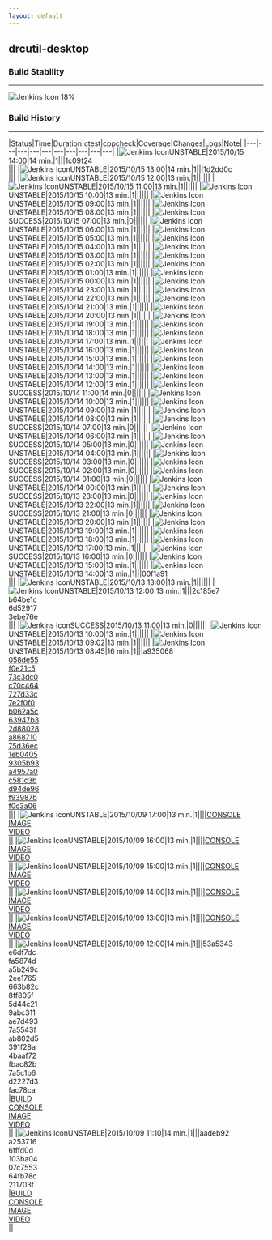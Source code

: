 ```yaml
---
layout: default
---
```

## drcutil-desktop
### Build Stability
___
![Jenkins Icon](http://jenkinshrg.github.io/images/48x48/health-00to19.png)
18%
  
### Build History
___
|Status|Time|Duration|<span class='badge'>ctest</span>|<span class='badge'>cppcheck</span>|Coverage|Changes|Logs|Note|
|---|---|---|---|---|---|---|---|---|---|
|![Jenkins Icon](http://jenkinshrg.github.io/images/24x24/yellow.png)UNSTABLE|2015/10/15 14:00|14 min.|1|||1c09f24<br>|||
|![Jenkins Icon](http://jenkinshrg.github.io/images/24x24/yellow.png)UNSTABLE|2015/10/15 13:00|14 min.|1|||1d2dd0c<br>|||
|![Jenkins Icon](http://jenkinshrg.github.io/images/24x24/yellow.png)UNSTABLE|2015/10/15 12:00|13 min.|1||||||
|![Jenkins Icon](http://jenkinshrg.github.io/images/24x24/yellow.png)UNSTABLE|2015/10/15 11:00|13 min.|1||||||
|![Jenkins Icon](http://jenkinshrg.github.io/images/24x24/yellow.png)UNSTABLE|2015/10/15 10:00|13 min.|1||||||
|![Jenkins Icon](http://jenkinshrg.github.io/images/24x24/yellow.png)UNSTABLE|2015/10/15 09:00|13 min.|1||||||
|![Jenkins Icon](http://jenkinshrg.github.io/images/24x24/yellow.png)UNSTABLE|2015/10/15 08:00|13 min.|1||||||
|![Jenkins Icon](http://jenkinshrg.github.io/images/24x24/blue.png)SUCCESS|2015/10/15 07:00|13 min.|0||||||
|![Jenkins Icon](http://jenkinshrg.github.io/images/24x24/yellow.png)UNSTABLE|2015/10/15 06:00|13 min.|1||||||
|![Jenkins Icon](http://jenkinshrg.github.io/images/24x24/yellow.png)UNSTABLE|2015/10/15 05:00|13 min.|1||||||
|![Jenkins Icon](http://jenkinshrg.github.io/images/24x24/yellow.png)UNSTABLE|2015/10/15 04:00|13 min.|1||||||
|![Jenkins Icon](http://jenkinshrg.github.io/images/24x24/yellow.png)UNSTABLE|2015/10/15 03:00|13 min.|1||||||
|![Jenkins Icon](http://jenkinshrg.github.io/images/24x24/yellow.png)UNSTABLE|2015/10/15 02:00|13 min.|1||||||
|![Jenkins Icon](http://jenkinshrg.github.io/images/24x24/yellow.png)UNSTABLE|2015/10/15 01:00|13 min.|1||||||
|![Jenkins Icon](http://jenkinshrg.github.io/images/24x24/yellow.png)UNSTABLE|2015/10/15 00:00|13 min.|1||||||
|![Jenkins Icon](http://jenkinshrg.github.io/images/24x24/yellow.png)UNSTABLE|2015/10/14 23:00|13 min.|1||||||
|![Jenkins Icon](http://jenkinshrg.github.io/images/24x24/yellow.png)UNSTABLE|2015/10/14 22:00|13 min.|1||||||
|![Jenkins Icon](http://jenkinshrg.github.io/images/24x24/yellow.png)UNSTABLE|2015/10/14 21:00|13 min.|1||||||
|![Jenkins Icon](http://jenkinshrg.github.io/images/24x24/yellow.png)UNSTABLE|2015/10/14 20:00|13 min.|1||||||
|![Jenkins Icon](http://jenkinshrg.github.io/images/24x24/yellow.png)UNSTABLE|2015/10/14 19:00|13 min.|1||||||
|![Jenkins Icon](http://jenkinshrg.github.io/images/24x24/yellow.png)UNSTABLE|2015/10/14 18:00|13 min.|1||||||
|![Jenkins Icon](http://jenkinshrg.github.io/images/24x24/yellow.png)UNSTABLE|2015/10/14 17:00|13 min.|1||||||
|![Jenkins Icon](http://jenkinshrg.github.io/images/24x24/yellow.png)UNSTABLE|2015/10/14 16:00|13 min.|1||||||
|![Jenkins Icon](http://jenkinshrg.github.io/images/24x24/yellow.png)UNSTABLE|2015/10/14 15:00|13 min.|1||||||
|![Jenkins Icon](http://jenkinshrg.github.io/images/24x24/yellow.png)UNSTABLE|2015/10/14 14:00|13 min.|1||||||
|![Jenkins Icon](http://jenkinshrg.github.io/images/24x24/yellow.png)UNSTABLE|2015/10/14 13:00|13 min.|1||||||
|![Jenkins Icon](http://jenkinshrg.github.io/images/24x24/yellow.png)UNSTABLE|2015/10/14 12:00|13 min.|1||||||
|![Jenkins Icon](http://jenkinshrg.github.io/images/24x24/blue.png)SUCCESS|2015/10/14 11:00|14 min.|0||||||
|![Jenkins Icon](http://jenkinshrg.github.io/images/24x24/yellow.png)UNSTABLE|2015/10/14 10:00|13 min.|1||||||
|![Jenkins Icon](http://jenkinshrg.github.io/images/24x24/yellow.png)UNSTABLE|2015/10/14 09:00|13 min.|1||||||
|![Jenkins Icon](http://jenkinshrg.github.io/images/24x24/yellow.png)UNSTABLE|2015/10/14 08:00|13 min.|1||||||
|![Jenkins Icon](http://jenkinshrg.github.io/images/24x24/blue.png)SUCCESS|2015/10/14 07:00|13 min.|0||||||
|![Jenkins Icon](http://jenkinshrg.github.io/images/24x24/yellow.png)UNSTABLE|2015/10/14 06:00|13 min.|1||||||
|![Jenkins Icon](http://jenkinshrg.github.io/images/24x24/blue.png)SUCCESS|2015/10/14 05:00|13 min.|0||||||
|![Jenkins Icon](http://jenkinshrg.github.io/images/24x24/yellow.png)UNSTABLE|2015/10/14 04:00|13 min.|1||||||
|![Jenkins Icon](http://jenkinshrg.github.io/images/24x24/blue.png)SUCCESS|2015/10/14 03:00|13 min.|0||||||
|![Jenkins Icon](http://jenkinshrg.github.io/images/24x24/blue.png)SUCCESS|2015/10/14 02:00|13 min.|0||||||
|![Jenkins Icon](http://jenkinshrg.github.io/images/24x24/blue.png)SUCCESS|2015/10/14 01:00|13 min.|0||||||
|![Jenkins Icon](http://jenkinshrg.github.io/images/24x24/yellow.png)UNSTABLE|2015/10/14 00:00|13 min.|1||||||
|![Jenkins Icon](http://jenkinshrg.github.io/images/24x24/blue.png)SUCCESS|2015/10/13 23:00|13 min.|0||||||
|![Jenkins Icon](http://jenkinshrg.github.io/images/24x24/yellow.png)UNSTABLE|2015/10/13 22:00|13 min.|1||||||
|![Jenkins Icon](http://jenkinshrg.github.io/images/24x24/blue.png)SUCCESS|2015/10/13 21:00|13 min.|0||||||
|![Jenkins Icon](http://jenkinshrg.github.io/images/24x24/yellow.png)UNSTABLE|2015/10/13 20:00|13 min.|1||||||
|![Jenkins Icon](http://jenkinshrg.github.io/images/24x24/yellow.png)UNSTABLE|2015/10/13 19:00|13 min.|1||||||
|![Jenkins Icon](http://jenkinshrg.github.io/images/24x24/yellow.png)UNSTABLE|2015/10/13 18:00|13 min.|1||||||
|![Jenkins Icon](http://jenkinshrg.github.io/images/24x24/yellow.png)UNSTABLE|2015/10/13 17:00|13 min.|1||||||
|![Jenkins Icon](http://jenkinshrg.github.io/images/24x24/blue.png)SUCCESS|2015/10/13 16:00|13 min.|0||||||
|![Jenkins Icon](http://jenkinshrg.github.io/images/24x24/yellow.png)UNSTABLE|2015/10/13 15:00|13 min.|1||||||
|![Jenkins Icon](http://jenkinshrg.github.io/images/24x24/yellow.png)UNSTABLE|2015/10/13 14:00|13 min.|1|||00f1a91<br>|||
|![Jenkins Icon](http://jenkinshrg.github.io/images/24x24/yellow.png)UNSTABLE|2015/10/13 13:00|13 min.|1||||||
|![Jenkins Icon](http://jenkinshrg.github.io/images/24x24/yellow.png)UNSTABLE|2015/10/13 12:00|13 min.|1|||2c185e7<br>b64be1c<br>6d52917<br>3ebe76e<br>|||
|![Jenkins Icon](http://jenkinshrg.github.io/images/24x24/blue.png)SUCCESS|2015/10/13 11:00|13 min.|0||||||
|![Jenkins Icon](http://jenkinshrg.github.io/images/24x24/yellow.png)UNSTABLE|2015/10/13 10:00|13 min.|1||||||
|![Jenkins Icon](http://jenkinshrg.github.io/images/24x24/yellow.png)UNSTABLE|2015/10/13 09:02|13 min.|1||||||
|![Jenkins Icon](http://jenkinshrg.github.io/images/24x24/yellow.png)UNSTABLE|2015/10/13 08:45|16 min.|1|||a935068<br>[058de55](https://github.com/fkanehiro/hrpsys-base/commit/058de55)<br>[f0e21c5](https://github.com/fkanehiro/hrpsys-base/commit/f0e21c5)<br>[73c3dc0](https://github.com/fkanehiro/hrpsys-base/commit/73c3dc0)<br>[c70c464](https://github.com/fkanehiro/hrpsys-base/commit/c70c464)<br>[727d33c](https://github.com/fkanehiro/hrpsys-base/commit/727d33c)<br>[7e2f0f0](https://github.com/fkanehiro/hrpsys-base/commit/7e2f0f0)<br>[b062a5c](https://github.com/fkanehiro/hrpsys-base/commit/b062a5c)<br>[63947b3](https://github.com/fkanehiro/hrpsys-base/commit/63947b3)<br>[2d88028](https://github.com/fkanehiro/hrpsys-base/commit/2d88028)<br>[a868710](https://github.com/fkanehiro/hrpsys-base/commit/a868710)<br>[75d36ec](https://github.com/fkanehiro/hrpsys-base/commit/75d36ec)<br>[1eb0405](https://github.com/fkanehiro/hrpsys-base/commit/1eb0405)<br>[9305b93](https://github.com/fkanehiro/hrpsys-base/commit/9305b93)<br>[a4957a0](https://github.com/fkanehiro/hrpsys-base/commit/a4957a0)<br>[c581c3b](https://github.com/fkanehiro/hrpsys-base/commit/c581c3b)<br>[d94de96](https://github.com/fkanehiro/hrpsys-base/commit/d94de96)<br>[f93987b](https://github.com/fkanehiro/hrpsys-base/commit/f93987b)<br>[f0c3a06](https://github.com/fkanehiro/hrpsys-base/commit/f0c3a06)<br>|||
|![Jenkins Icon](http://jenkinshrg.github.io/images/24x24/yellow.png)UNSTABLE|2015/10/09 17:00|13 min.|1||||[CONSOLE](https://drive.google.com/file/d/0B54sHwaxmuM4UURVSEpkeXE2Sm8/view?usp=drivesdk)<br>[IMAGE](https://drive.google.com/file/d/0B54sHwaxmuM4YTJzdU9LVXItNFE/view?usp=drivesdk)<br>[VIDEO](https://drive.google.com/file/d/0B54sHwaxmuM4cVAwZ3ZkaWhYRWM/view?usp=drivesdk)<br>||
|![Jenkins Icon](http://jenkinshrg.github.io/images/24x24/yellow.png)UNSTABLE|2015/10/09 16:00|13 min.|1||||[CONSOLE](https://drive.google.com/file/d/0B54sHwaxmuM4LXdReVZQMW91YWs/view?usp=drivesdk)<br>[IMAGE](https://drive.google.com/file/d/0B54sHwaxmuM4M0d6SE90dzNDOVU/view?usp=drivesdk)<br>[VIDEO](https://drive.google.com/file/d/0B54sHwaxmuM4SWhDREQwWHlTTGc/view?usp=drivesdk)<br>||
|![Jenkins Icon](http://jenkinshrg.github.io/images/24x24/yellow.png)UNSTABLE|2015/10/09 15:00|13 min.|1||||[CONSOLE](https://drive.google.com/file/d/0B54sHwaxmuM4d1YxcTNJR3JaR28/view?usp=drivesdk)<br>[IMAGE](https://drive.google.com/file/d/0B54sHwaxmuM4cklPQXpPYmZoMkk/view?usp=drivesdk)<br>[VIDEO](https://drive.google.com/file/d/0B54sHwaxmuM4U3puUTE3T2VQM3M/view?usp=drivesdk)<br>||
|![Jenkins Icon](http://jenkinshrg.github.io/images/24x24/yellow.png)UNSTABLE|2015/10/09 14:00|13 min.|1||||[CONSOLE](https://drive.google.com/file/d/0B54sHwaxmuM4amVLb2V1X05XdE0/view?usp=drivesdk)<br>[IMAGE](https://drive.google.com/file/d/0B54sHwaxmuM4b0xNZEdFaUxDSzA/view?usp=drivesdk)<br>[VIDEO](https://drive.google.com/file/d/0B54sHwaxmuM4ZmlCbFlWSVlCcTg/view?usp=drivesdk)<br>||
|![Jenkins Icon](http://jenkinshrg.github.io/images/24x24/yellow.png)UNSTABLE|2015/10/09 13:00|13 min.|1||||[CONSOLE](https://drive.google.com/file/d/0B54sHwaxmuM4bm1iME1wUXFvTjA/view?usp=drivesdk)<br>[IMAGE](https://drive.google.com/file/d/0B54sHwaxmuM4UlViUHFQaHRULTg/view?usp=drivesdk)<br>[VIDEO](https://drive.google.com/file/d/0B54sHwaxmuM4YVU2X0lkTnc0cGM/view?usp=drivesdk)<br>||
|![Jenkins Icon](http://jenkinshrg.github.io/images/24x24/yellow.png)UNSTABLE|2015/10/09 12:00|14 min.|1|||53a5343<br>e6df7dc<br>fa5874d<br>a5b249c<br>2ee1765<br>663b82c<br>8ff805f<br>5d44c21<br>9abc311<br>ae7d493<br>7a5543f<br>ab802d5<br>391f28a<br>4baaf72<br>fbac82b<br>7a5c1b6<br>d2227d3<br>fac78ca<br>|[BUILD](https://drive.google.com/file/d/0B54sHwaxmuM4WEJBS09qNkt5NmM/view?usp=drivesdk)<br>[CONSOLE](https://drive.google.com/file/d/0B54sHwaxmuM4RE1fSmJEdEV0RW8/view?usp=drivesdk)<br>[IMAGE](https://drive.google.com/file/d/0B54sHwaxmuM4SEVydU1TalExUFE/view?usp=drivesdk)<br>[VIDEO](https://drive.google.com/file/d/0B54sHwaxmuM4VDJXc1lQZUxSWXc/view?usp=drivesdk)<br>||
|![Jenkins Icon](http://jenkinshrg.github.io/images/24x24/yellow.png)UNSTABLE|2015/10/09 11:10|14 min.|1|||aadeb92<br>a253716<br>6fffd0d<br>103ba04<br>07c7553<br>64fb78c<br>211703f<br>|[BUILD](https://drive.google.com/file/d/0B54sHwaxmuM4clJpTzlKMXgtSDQ/view?usp=drivesdk)<br>[CONSOLE](https://drive.google.com/file/d/0B54sHwaxmuM4Y2tUSHdZdzJqZGc/view?usp=drivesdk)<br>[IMAGE](https://drive.google.com/file/d/0B54sHwaxmuM4VS1uaUluLU9uZGs/view?usp=drivesdk)<br>[VIDEO](https://drive.google.com/file/d/0B54sHwaxmuM4Ni0zRzB1eUxQNFE/view?usp=drivesdk)<br>||
